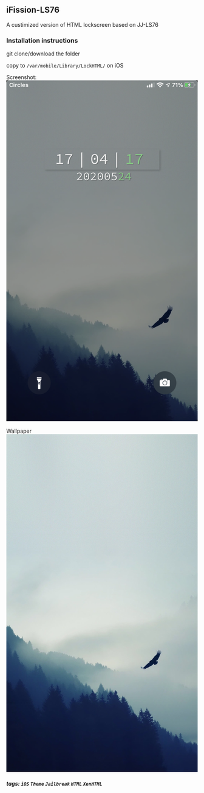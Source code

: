 ## iFission-LS76

A custimized version of HTML lockscreen based on JJ-LS76

### Installation instructions

git clone/download the folder

copy to
`/var/mobile/Library/LockHTML/` on iOS

Screenshot:
![](Screenshot.PNG)

Wallpaper
![](Wallpaper.JPG)

##### tags: `iOS` `Theme` `Jailbreak` `HTML` `XenHTML`
